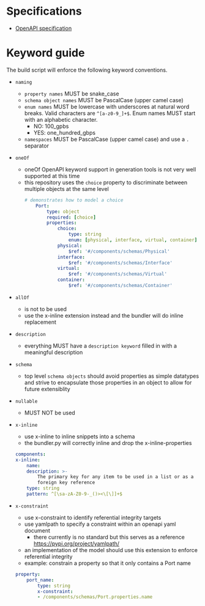 # Specifications
- [OpenAPI specification](
https://github.com/OAI/OpenAPI-Specification/blob/master/versions/3.0.3.md)


# Keyword guide
The build script will enforce the following keyword conventions.

- `naming`
  - `property names` MUST be snake_case
  - `schema object names` MUST be PascalCase (upper camel case)
  - `enum names` MUST be lowercase with underscores at natural word breaks.
  Valid characters are `^[a-z0-9_]+$`. 
  Enum names MUST start with an alphabetic character.
    - NO: 100_gpbs
    - YES: one_hundred_gbps
  - `namespaces` MUST be PascalCase (upper camel case) and use a `.` separator

- `oneOf`
  - oneOf OpenAPI keyword support in generation tools is not very well supported at this time
  - this repository uses the `choice` property to discriminate between multiple 
  objects at the same level
    ```yaml
    # demonstrates how to model a choice
        Port:
            type: object
            required: [choice]
            properties:
                choice:
                    type: string
                    enum: [physical, interface, virtual, container]
                physical:
                    $ref: '#/components/schemas/Physical'
                interface:
                    $ref: '#/components/schemas/Interface'
                virtual:
                    $ref: '#/components/schemas/Virtual'
                container:
                    $ref: '#/components/schemas/Container'
    ```

- `allOf`
  - is not to be used
  - use the x-inline extension instead and the bundler will do
  inline replacement

- `description`
  - everything MUST have a `description keyword` filled in with a meaningful 
  description

- `schema`
    - top level `schema objects` should avoid properties as simple datatypes and 
    strive to encapsulate those properties in an object to allow for future 
    extensiblity

- `nullable`
  - MUST NOT be used

- `x-inline`
    - use x-inline to inline snippets into a schema
    - the bundler.py will correctly inline and drop the x-inline-properties
    ```yaml
    components:
    x-inline:
        name:
        description: >-
            The primary key for any item to be used in a list or as a
            foreign key reference
        type: string
        pattern: ^[\sa-zA-Z0-9-_()><\[\]]+$
    ```

- `x-constraint`
    - use x-constraint to identify referential integrity targets
    - use yamlpath to specify a constraint within an openapi yaml document
        - there currently is no standard but this serves as a reference 
        https://pypi.org/project/yamlpath/
    - an implementation of the model should use this extension to enforce 
    referential integrity
    - example: constrain a property so that it only contains a Port name 
    ```yaml
    property:
        port_name:
            type: string
            x-constraint:
            - /components/schemas/Port.properties.name
    ```


